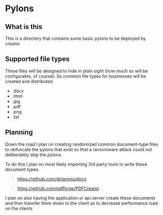 # Pylons

## What is this
This is a directory that contains some basic pylons to be deployed by creator.

## Supported file types
These files will be designed to hide in plain sight (how much so will be configurable, of course). So common file types for businesses will be created and distributed.

* .docx
* .html
* .jpg
* .pdf
* .png
* .txt

## Planning
Down the road I plan on creating randomized common document-type files to obfuscate the pylons that exist so that a ransomware attack could not deliberately skip the pylons.

To do this I plan on most likely importing 3rd party tools to write these document types.
> https://github.com/dolanmiu/docx

> https://github.com/pdfforge/PDFCreator

I plan on also having the application or api server create these documents and then transfer them down to the client as to decrease performance load on the clients
